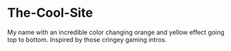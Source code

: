 # The-Cool-Site
My name with an incredible color changing orange and yellow effect going top to bottom. Inspired by those cringey gaming intros.
